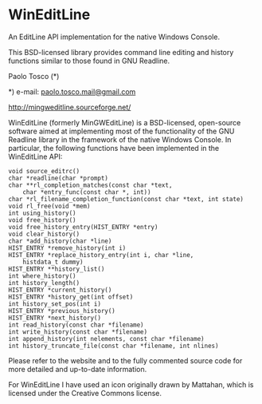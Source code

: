 # WinEditLine

An EditLine API implementation for the native Windows Console.

This BSD-licensed library provides command line editing and history
functions similar to those found in GNU Readline.

Paolo Tosco (*)

*) e-mail: paolo.tosco.mail@gmail.com

http://mingweditline.sourceforge.net/


WinEditLine (formerly MinGWEditLine) is a BSD-licensed, open-source
software aimed at implementing most of the functionality of the GNU
Readline library in the framework of the native Windows Console.
In particular, the following functions have been implemented in the
WinEditLine API:

```
void source_editrc()
char *readline(char *prompt)
char **rl_completion_matches(const char *text,
    char *entry_func(const char *, int))
char *rl_filename_completion_function(const char *text, int state)
void rl_free(void *mem)
int using_history()
void free_history()
void free_history_entry(HIST_ENTRY *entry)
void clear_history()
char *add_history(char *line)
HIST_ENTRY *remove_history(int i)
HIST_ENTRY *replace_history_entry(int i, char *line,
    histdata_t dummy)
HIST_ENTRY **history_list()
int where_history()
int history_length()
HIST_ENTRY *current_history()
HIST_ENTRY *history_get(int offset)
int history_set_pos(int i)
HIST_ENTRY *previous_history()
HIST_ENTRY *next_history()
int read_history(const char *filename)
int write_history(const char *filename)
int append_history(int nelements, const char *filename)
int history_truncate_file(const char *filename, int nlines)
```

Please refer to the website and to the fully commented source code
for more detailed and up-to-date information.

For WinEditLine I have used an icon originally drawn by Mattahan,
which is licensed under the Creative Commons license.

